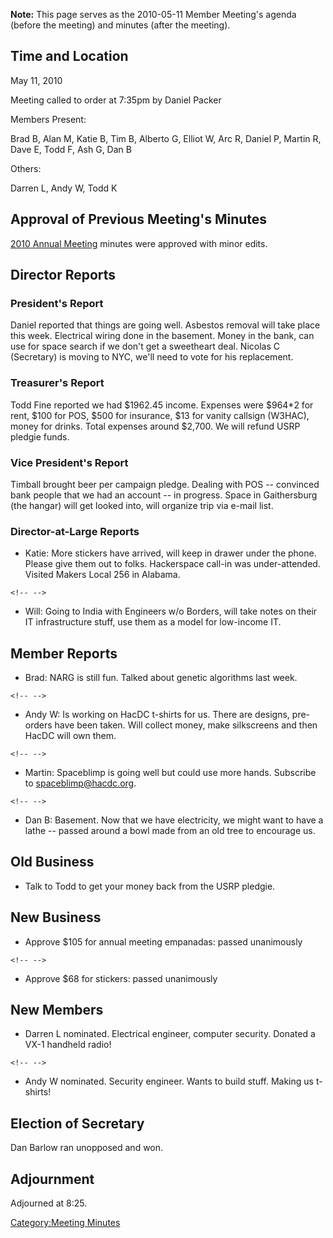 **Note:** This page serves as the 2010-05-11 Member Meeting's agenda
(before the meeting) and minutes (after the meeting).

## Time and Location

May 11, 2010

Meeting called to order at 7:35pm by Daniel Packer

Members Present:

Brad B, Alan M, Katie B, Tim B, Alberto G, Elliot W, Arc R, Daniel P,
Martin R, Dave E, Todd F, Ash G, Dan B

Others:

Darren L, Andy W, Todd K

## Approval of Previous Meeting's Minutes

[2010 Annual Meeting](2010_Annual_Meeting) minutes were
approved with minor edits.

## Director Reports

### President's Report

Daniel reported that things are going well. Asbestos removal will take
place this week. Electrical wiring done in the basement. Money in the
bank, can use for space search if we don't get a sweetheart deal.
Nicolas C (Secretary) is moving to NYC, we'll need to vote for his
replacement.

### Treasurer's Report

Todd Fine reported we had \$1962.45 income. Expenses were \$964\*2 for
rent, \$100 for POS, \$500 for insurance, \$13 for vanity callsign
(W3HAC), money for drinks. Total expenses around \$2,700. We will refund
USRP pledgie funds.

### Vice President's Report

Timball brought beer per campaign pledge. Dealing with POS -- convinced
bank people that we had an account -- in progress. Space in Gaithersburg
(the hangar) will get looked into, will organize trip via e-mail list.

### Director-at-Large Reports

-   Katie: More stickers have arrived, will keep in drawer under the
    phone. Please give them out to folks. Hackerspace call-in was
    under-attended. Visited Makers Local 256 in Alabama.

```{=html}
<!-- -->
```
-   Will: Going to India with Engineers w/o Borders, will take notes on
    their IT infrastructure stuff, use them as a model for low-income
    IT.

## Member Reports

-   Brad: NARG is still fun. Talked about genetic algorithms last week.

```{=html}
<!-- -->
```
-   Andy W: Is working on HacDC t-shirts for us. There are designs,
    pre-orders have been taken. Will collect money, make silkscreens and
    then HacDC will own them.

```{=html}
<!-- -->
```
-   Martin: Spaceblimp is going well but could use more hands. Subscribe
    to spaceblimp@hacdc.org.

```{=html}
<!-- -->
```
-   Dan B: Basement. Now that we have electricity, we might want to have
    a lathe -- passed around a bowl made from an old tree to encourage
    us.

## Old Business

-   Talk to Todd to get your money back from the USRP pledgie.

## New Business

-   Approve \$105 for annual meeting empanadas: passed unanimously

```{=html}
<!-- -->
```
-   Approve \$68 for stickers: passed unanimously

## New Members

-   Darren L nominated. Electrical engineer, computer security. Donated
    a VX-1 handheld radio!

```{=html}
<!-- -->
```
-   Andy W nominated. Security engineer. Wants to build stuff. Making us
    t-shirts!

## Election of Secretary

Dan Barlow ran unopposed and won.

## Adjournment

Adjourned at 8:25.

[Category:Meeting Minutes](Category:Meeting_Minutes)
